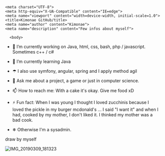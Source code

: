 <!DOCTYPE html>
<html lang="fr">
<head>

    <meta charset="UTF-8">
    <meta http-equiv="X-UA-Compatible" content="IE=edge">
    <meta name="viewport" content="width=device-width, initial-scale=1.0">
    <title>Kimonae GitHub/title>
    <meta name="author" content="Kimonae">
    <meta name="description" content="Few infos about myself">

 <html>
   
      <body>
        
- 🔭 I’m currently working on Java, html, css, bash, php / javascript. Sometimes c++ / c# 
- 🌱 I’m currently learning Java
- ☂ I also use symfony, angular, spring and I apply method agil
- 💬 Ask me about a project, a game or just in computer science.
- 📫 How to reach me: With a cake it's okay. Give me food xD
- ⚡ Fun fact: When I was young I thought I loved zucchinis because I loved the pickle in my burger mcdonald's ... I said "I want it" and when I had, cooked by my mother, I don't liked it. I thinked my mother was a bad cook.
- ❄ Otherwise I'm a sysadmin. 
      </body>
   
   
  </html>


 draw by myself

![IMG_20190309_181323](https://user-images.githubusercontent.com/70099141/189840842-81e0ac52-9be9-4a63-affc-bcffdf97d3da.jpg)

